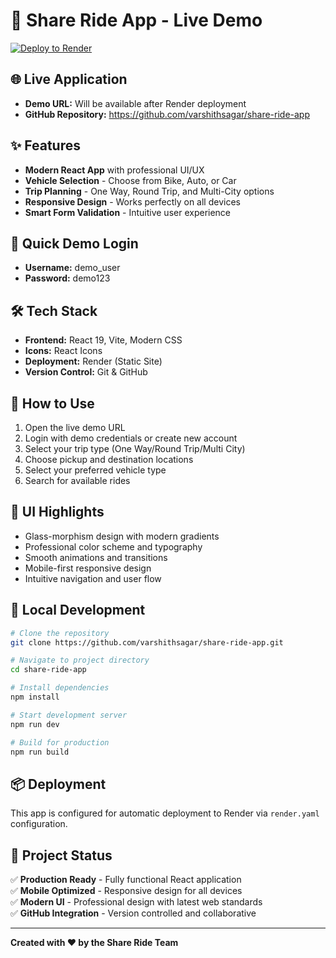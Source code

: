 # 🚗 Share Ride App - Live Demo

[![Deploy to Render](https://render.com/images/deploy-to-render-button.svg)](https://render.com/deploy)

## 🌐 Live Application
- **Demo URL:** Will be available after Render deployment
- **GitHub Repository:** https://github.com/varshithsagar/share-ride-app

## ✨ Features
- **Modern React App** with professional UI/UX
- **Vehicle Selection** - Choose from Bike, Auto, or Car
- **Trip Planning** - One Way, Round Trip, and Multi-City options
- **Responsive Design** - Works perfectly on all devices
- **Smart Form Validation** - Intuitive user experience

## 🚀 Quick Demo Login
- **Username:** demo_user
- **Password:** demo123

## 🛠️ Tech Stack
- **Frontend:** React 19, Vite, Modern CSS
- **Icons:** React Icons
- **Deployment:** Render (Static Site)
- **Version Control:** Git & GitHub

## 📱 How to Use
1. Open the live demo URL
2. Login with demo credentials or create new account
3. Select your trip type (One Way/Round Trip/Multi City)
4. Choose pickup and destination locations
5. Select your preferred vehicle type
6. Search for available rides

## 🎨 UI Highlights
- Glass-morphism design with modern gradients
- Professional color scheme and typography
- Smooth animations and transitions
- Mobile-first responsive design
- Intuitive navigation and user flow

## 🔧 Local Development
```bash
# Clone the repository
git clone https://github.com/varshithsagar/share-ride-app.git

# Navigate to project directory
cd share-ride-app

# Install dependencies
npm install

# Start development server
npm run dev

# Build for production
npm run build
```

## 📦 Deployment
This app is configured for automatic deployment to Render via `render.yaml` configuration.

## 🎯 Project Status
✅ **Production Ready** - Fully functional React application  
✅ **Mobile Optimized** - Responsive design for all devices  
✅ **Modern UI** - Professional design with latest web standards  
✅ **GitHub Integration** - Version controlled and collaborative  

---

**Created with ❤️ by the Share Ride Team**
